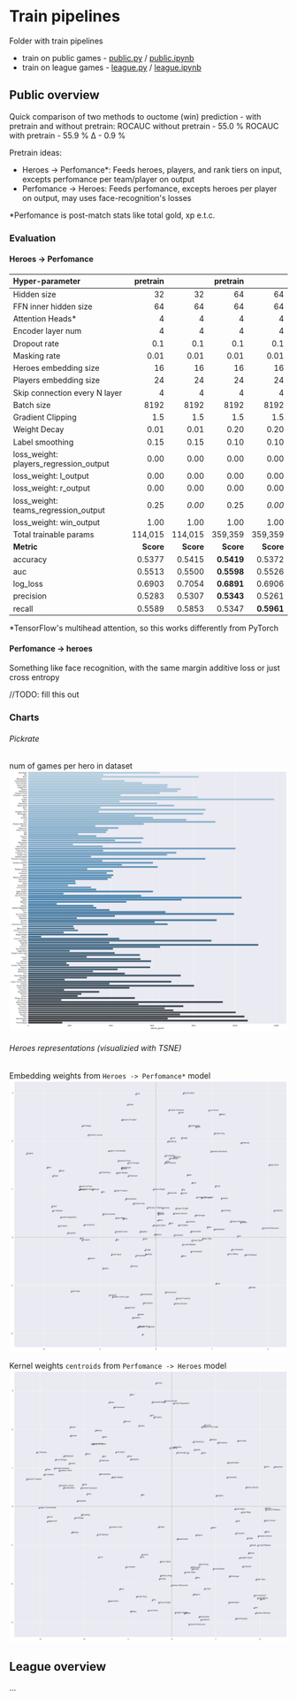 # Train pipelines

Folder with train pipelines

* train on public games - [public.py](public.py) / [public.ipynb](public.ipynb)
* train on league games - [league.py](league.py) / [league.ipynb](league.ipynb)

## Public overview

Quick comparison of two methods to ouctome (win) prediction - with pretrain and without pretrain:
ROCAUC without pretrain - 55.0 %
ROCAUC with pretrain    - 55.9 %
Δ - 0.9 %

Pretrain ideas:
*  Heroes -> Perfomance*:
    Feeds heroes, players, and rank tiers on input, excepts perfomance per team/player on output
* Perfomance -> Heroes:
    Feeds perfomance, excepts heroes per player on output, may uses face-recognition's losses

*Perfomance is post-match stats like total gold, xp e.t.c.

### Evaluation

#### Heroes -> Perfomance

| Hyper-parameter                        |        pretrain |                 |         pretrain |                  |
| :------------------------------------- | --------------: | --------------: | ---------------: | ---------------: |
| Hidden size                            |              32 |              32 |               64 |               64 |
| FFN inner hidden size                  |              64 |              64 |               64 |               64 |
| Attention Heads*                       |               4 |               4 |                4 |                4 |
| Encoder layer num                      |               4 |               4 |                4 |                4 |
| Dropout rate                           |             0.1 |             0.1 |              0.1 |              0.1 |
| Masking rate                           |            0.01 |            0.01 |             0.01 |             0.01 |
| Heroes embedding size                  |              16 |              16 |               16 |               16 |
| Players embedding size                 |              24 |              24 |               24 |               24 |
| Skip connection every N layer         |               4 |               4 |                4 |                4 |
| Batch size                             |            8192 |            8192 |             8192 |             8192 |
| Gradient Clipping                      |             1.5 |             1.5 |              1.5 |              1.5 |
| Weight Decay                           |            0.01 |            0.01 |             0.20 |             0.20 |
| Label smoothing                        |            0.15 |            0.15 |             0.10 |             0.10 |
| loss_weight: players_regression_output |            0.00 |            0.00 |             0.00 |             0.00 |
| loss_weight: l_output                  |            0.00 |            0.00 |             0.00 |             0.00 |
| loss_weight: r_output                  |            0.00 |            0.00 |             0.00 |             0.00 |
| loss_weight: teams_regression_output   |            0.25 |        *0.00* |             0.25 |         *0.00* |
| loss_weight: win_output                |            1.00 |            1.00 |             1.00 |             1.00 |
| Total trainable  params                |         114,015 |         114,015 |          359,359 |          359,359 |
| **Metric**                       | **Score** | **Score** |  **Score** |  **Score** |
| accuracy                               |          0.5377 |          0.5415 | **0.5419** |           0.5372 |
| auc                                    |          0.5513 |          0.5500 | **0.5598** |           0.5526 |
| log_loss                               |          0.6903 |          0.7054 | **0.6891** |           0.6906 |
| precision                              |          0.5283 |          0.5307 | **0.5343** |           0.5261 |
| recall                                 |          0.5589 |          0.5853 |           0.5347 | **0.5961** |

*TensorFlow's multihead attention, so this works differently from PyTorch

#### Perfomance -> heroes

Something like face recognition, with the same margin additive loss or just cross entropy

//TODO: fill this out

### Charts

###### Pickrate

num of games per hero in dataset
![pickrate](output/heroes_pickrate.png)

###### Heroes representations (visualizied with TSNE)

Embedding weights from `Heroes -> Perfomance*` model
![TSNE_heroes](output/embeddings/TSNE_heroes.png)

Kernel weights `centroids` from `Perfomance -> Heroes` model
![TSNE_heroes](output/embeddings/TSNE_heroes_softmax.png)

## League overview

...
